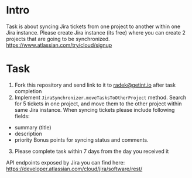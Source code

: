 # Intro
Task is about syncing Jira tickets from one project to another within one Jira instance.
Please create Jira instance (its free) where you can create 2 projects that are going to be synchronized.
https://www.atlassian.com/try/cloud/signup

# Task
1. Fork this repository and send link to it to radek@getint.io after task completion
2. Implement `JiraSynchronizer.moveTasksToOtherProject` method. Search for 5 tickets in one project, and move them to the other project within same Jira instance.
When syncing tickets please include following fields:
- summary (title)
- description
- priority
Bonus points for syncing status and comments.
3. Please complete task within 7 days from the day you received it
  
API endpoints exposed by Jira you can find here:
https://developer.atlassian.com/cloud/jira/software/rest/
